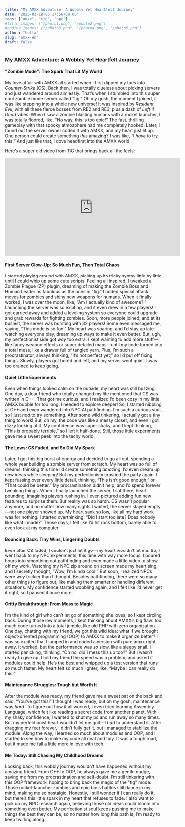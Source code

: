 ```yaml
---
title: "My AMXX Adventure: A Wobbly Yet Heartfelt Journey"
date: "2025-03-18T05:17:56+08:00"
tags: ["amxx", "tig", "npc"]
#title_images: ["/photo1.png", "/photo2.png"]
#ending_images: ["/photo3.png", "/photo4.png", "/photo5.png"]
author: "holla"
slug: "amxx-en"
draft: false
---
```


### My AMXX Adventure: A Wobbly Yet Heartfelt Journey

#### "Zombie Mode": The Spark That Lit My World
My love affair with AMXX all started when I first dipped my toes into *Counter-Strike* (CS). <!--more--> Back then, I was totally clueless about picking servers and just wandered around aimlessly. That’s when I stumbled into this super cool zombie mode server called "tig." Oh my gosh, the moment I joined, it was like stepping into a whole new universe! It was inspired by *Resident Evil*, with all these fierce bosses from RE2 and RE3, plus a dash of *Left 4 Dead* vibes. When I saw a zombie blasting humans with a rocket launcher, I was totally floored, like, “No way, this is too epic!” The fast, thrilling gameplay with that spooky atmosphere had me completely hooked. Later, I found out the server owner coded it with AMXX, and my heart just lit up. One person could create something *this* amazing? I was like, “I *have* to try this!” And just like that, I dove headfirst into the AMXX world.

Here’s a super old video from TiG that brings back all the feels:
<iframe width="560" height="315" src="https://www.youtube.com/embed/Rtwg6HNA-qw?si=_YyG447DrjOgltMk" title="YouTube video player" frameborder="0" allow="accelerometer; autoplay; clipboard-write; encrypted-media; gyroscope; picture-in-picture; web-share" referrerpolicy="strict-origin-when-cross-origin" allowfullscreen></iframe>

#### First Server Glow-Up: So Much Fun, Then Total Chaos
I started playing around with AMXX, picking up its tricky syntax little by little until I could whip up some cute scripts. Feeling all inspired, I tweaked a Zombie Plague (ZP) plugin, dreaming of making the Zombie Boss and Human Leader as fabulous as the ones in "tig." I added special attack moves for zombies and shiny new weapons for humans. When it finally worked, I was over the moon, like, “Am I actually kind of awesome?!” Launching the server was so exciting, and it even drew in a few players! I got carried away and added a leveling system so everyone could upgrade and grab rewards for fighting zombies. Soon, more people joined, and at its busiest, the server was bursting with 32 players! Some even messaged me, saying, “This mode is so fun!” My heart was soaring, and I’d stay up late watching everyone play, dreaming up ways to make it even better. But, ugh, my perfectionist side got *way* too extra. I kept wanting to add more stuff—like fancy weapon effects or super detailed maps—until my code turned into a total mess, like a drawer full of tangled yarn. Plus, I’m such a procrastinator, always thinking, “It’s not perfect yet,” so I’d put off fixing things. Slowly, players got bored and left, and my server went quiet. I was too drained to keep going.

#### Quiet Little Experiments
Even when things looked calm on the outside, my heart was still buzzing. One day, a dear friend who totally changed my life mentioned that CS was written in C++. That got me curious, and I realized I’d been cozy in my little AMXX bubble for too long. I needed to explore deeper! So, I started nibbling at C++ and even wandered into NPC AI pathfinding. I’m such a curious soul, so I just *had* to try something. After some wild tinkering, I actually got a tiny thing to work! But, oh my, the code was like a messy closet, and even I got dizzy looking at it. My confidence was super shaky, and I kept thinking, “This is probably terrible,” so I left it half-done. Still, those little experiments gave me a sweet peek into the techy world.

#### The Lows: CS Faded, and So Did My Spark
Later, I got this big burst of energy and decided to go all out, spending a whole year building a zombie server from scratch. My heart was so full of dreams, thinking this time I’d create something *amazing*. I’d even dream up new ideas while sleeping! But my perfectionism crashed the party again. I kept fussing over every little detail, thinking, “This isn’t good enough,” or “That could be better.” My procrastination didn’t help, and I’d spend forever tweaking things. When I finally launched the server, I sat there, heart pounding, imagining players rushing in. I even pictured adding fun new features to surprise them. But reality was so harsh. CS wasn’t popular anymore, and no matter how many nights I waited, the server stayed empty—not one player showed up. My heart sank so low, like all my hard work was for nothing. I started overthinking: “Did I start too late? Does nobody like what I made?” Those days, I felt like I’d hit rock bottom, barely able to even look at my computer.

#### Bouncing Back: Tiny Wins, Lingering Doubts
Even after CS faded, I couldn’t just let it go—my heart wouldn’t let me. So, I went back to my NPC experiments, this time with way more focus. I poured hours into smoothing out pathfinding and even made a little video to show off my work. Watching my NPC zip around on screen made my heart sing, and I secretly thought, “Wow, I’m kinda cool!” But soon, I realized NPCs were *way* trickier than I thought. Besides pathfinding, there were so many other things to figure out, like making them smarter or handling different situations. My confidence started wobbling again, and I felt like I’d never get it right, so I paused it once more.

#### Gritty Breakthrough: From Mess to Magic
I’m the kind of girl who can’t let go of something she loves, so I kept circling back. During those low moments, I kept thinking about AMXX’s big flaw: too much code turned into a total jumble, like old PHP with zero organization. One day, chatting with my friend, we got this wild idea: what if we brought object-oriented programming (OOP) to AMXX to make it organize better? I was so excited that I jumped in and coded a version with pure amxx right away. It worked, but the performance was *so* slow, like a sleepy snail. I started panicking, thinking, “Oh no, did I mess this up too?” But I wasn’t ready to give up. I told my friend the speed was a problem, and asked if modules could help. He’s the best and whipped up a test version that runs *so* much faster. My heart felt so much lighter, like, “Maybe I can really do this!”

#### Maintenance Struggles: Tough but Worth It
After the module was ready, my friend gave me a sweet pat on the back and said, “You’ve got this!” I thought I was ready, but oh my gosh, maintenance was *hard*. To figure out how it all worked, I even tried learning Assembly Language, which felt like reading a secret code from another planet. With my shaky confidence, I wanted to shut my pc and run away so many times. But my perfectionist heart wouldn’t let me quit—I *had* to understand it. After dragging my feet forever, I didn’t fully get it, but I managed to stabilize the module. Along the way, I learned so much about modules and OOP, and I started to see how to make my code all neat and tidy. It was a tough road, but it made me fall a little more in love with tech.

#### Me Today: Still Chasing My Childhood Dreams
Looking back, this wobbly journey wouldn’t have happened without my amazing friend. From C++ to OOP, he always gave me a gentle nudge, saving me from my procrastination and self-doubt. I’m still tinkering with this OOP framework, hoping to bring back the magic of the "tig" mode. Those rocket-launcher zombies and epic boss battles still dance in my mind, making me so nostalgic. Honestly, I still wonder if I can really do it, but there’s this little spark in my heart that refuses to fade. I also want to pick up my NPC research again, believing those old ideas could bloom into something even better. My perfectionist soul keeps pushing me to make things the best they can be, so no matter how long this path is, I’m ready to keep twirling along.